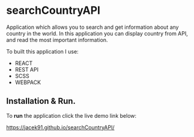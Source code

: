 # searchCountryAPI

Application which allows you to search and get information about any country in the world. In this application you can display country from API, and read the most important information.

To built this application I use:

- REACT
- REST API
- SCSS
- WEBPACK

## Installation & Run.

To **run** the application click the live demo link below:

https://jacek91.github.io/searchCountryAPI/
